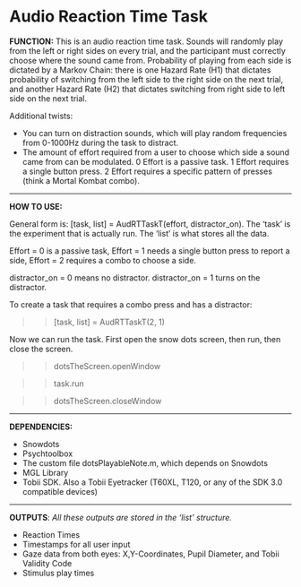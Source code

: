 # Audio Reaction Time Task

**FUNCTION:** This is an audio reaction time task. Sounds will randomly play from the left or right sides on every trial, and the participant must correctly choose where the sound came from. Probability of playing from each side is dictated by a Markov Chain: there is one Hazard Rate (H1) that dictates probability of switching from the left side to the right side on the next trial, and another Hazard Rate (H2) that dictates switching from right side to left side on the next trial.

Additional twists:
* You can turn on distraction sounds, which will play random frequencies from 0-1000Hz during the task to distract.
* The amount of effort required from a user to choose which side a sound came from can be modulated. 0 Effort is a passive task. 1 Effort requires a single button press. 2 Effort requires a specific pattern of presses (think a Mortal Kombat combo).

***

**HOW TO USE:**

General form is: [task, list] = AudRTTaskT(effort, distractor_on). The ‘task’ is the experiment that is actually run. The ‘list’ is what stores all the data.

Effort = 0 is a passive task, Effort = 1 needs a single button press to report a side, Effort = 2 requires a combo to choose a side.

distractor_on = 0 means no distractor. distractor_on = 1 turns on the distractor.

To create a task that requires a combo press and has a distractor:

>> [task, list] = AudRTTaskT(2, 1)

Now we can run the task. First open the snow dots screen, then run, then close the screen.

>> dotsTheScreen.openWindow

>> task.run

>> dotsTheScreen.closeWindow


***

**DEPENDENCIES:**
* Snowdots
* Psychtoolbox
* The custom file dotsPlayableNote.m, which depends on Snowdots
* MGL Library
* Tobii SDK. Also a Tobii Eyetracker (T60XL, T120, or any of the SDK 3.0 compatible devices)

***

**OUTPUTS**:
*All these outputs are stored in the ‘list’ structure.*

* Reaction Times
* Timestamps for all user input
* Gaze data from both eyes: X,Y-Coordinates, Pupil Diameter, and Tobii Validity Code
* Stimulus play times
